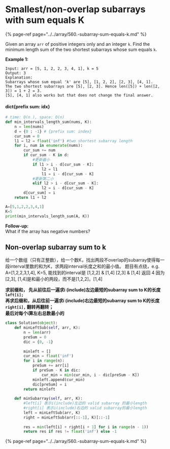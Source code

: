 # Smallest/non-overlap subarrays with sum equals K

{% page-ref page="../../array/560.-subarray-sum-equals-k.md" %}

Given an array `arr` of positive integers only and an integer `k`. Find the minimum length sum of the two shortest subarrays whose sum equals `k`.

**Example 1:**

```text
Input: arr = [5, 1, 2, 2, 3, 4, 1], k = 5
Output: 3
Explanation:
Subarrays whose sum equal 'k' are [5], [1, 2, 2], [2, 3], [4, 1].
The two shortest subarrays are [5], [2, 3]. Hence len([5]) + len([2, 3]) = 1 + 2 = 3.
[5], [4, 1] also works but that does not change the final answer.
```

#### dict{prefix sum: idx} 

```python
# time: O(n ), space: O(n)
def min_intervals_length_sum(nums, K):
    n = len(nums)
    d = {0 : -1} # {prefix sum: index}
    cur_sum = 0
    l1 = l2 = float('inf') #two shortest subarray length
    for i, num in enumerate(nums):
        cur_sum += num
        if cur_sum - K in d:
            #更新最小
            if l1 > i - d[cur_sum - K]:
                l2 = l1
                l1 = i - d[cur_sum - K]       
            #更新第二小
            elif l2 > i - d[cur_sum - K]:
                l2 = i - d[cur_sum - K]
        d[cur_sum] = i
    return l1 + l2

A=[5,1,2,2,3,4,1]
K=5
print(min_intervals_length_sum(A, K))
```

**Follow-up:**  
What if the array has negative numbers?

## Non-overlap subarray sum to k

给一个数组（只有正整数），给一个数K，找出两段不overlap的subarray使得每一段interval里数的和为K，求两段interval长度之和的最小值。 题目有点绕，e.g. A=\[1,2,2,3,1,4\], K=5, 能找到的interval是 \[1,2,2\] & \[1,4\] \[2,3\] & \[1,4\] 返回 4 因为\[2,3\], \[1,4\]是和最小的两段，而不是\[1,2,2\]，\[1,4\]

**求前缀和， 先从前往后一遍求i \(include\)左边最短的subarray sum to K的长度`left[i];`   
再求后缀和，从后往前一遍求i \(include\)右边最短的subarray sum to K的长度`right[i],` 翻转再翻转；  
最后对每个i算左右总数最小的**

```python
class Solution(object):
    def minLeftSub(self, arr, K):
        n = len(arr)
        preSum = 0
        dic = {0, -1}
        
        minleft = []
        cur_min = float('inf')
        for i in range(n):
            preSum += arr[i]
            if preSum - K in dic:
                cur_min = min(cur_min, i - dic[preSum - K])
            minleft.append(cur_min)               
            dic[preSum] = i
        return minleft
    
    def minSubarray(self, arr, K):
        #left[i] 表示i(include)左边的 valid subarray 的最小length
        #right[i] 表示i(include)右边的 valid subarray的最小length
        left = minLeftSub(arr, K)
        right = minLeftSub(arr[::-1], K)[::-1]
        
        res = min(left[i] + right[i + 1] for i in range(n - 1))         
        return res if res != float('inf') else -1
```



{% page-ref page="../../array/560.-subarray-sum-equals-k.md" %}

